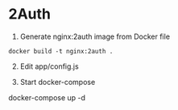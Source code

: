 # 2Auth

1. Generate nginx:2auth image from Docker file

```docker build -t nginx:2auth .```

2. Edit app/config.js

2. Start docker-compose

docker-compose up -d
